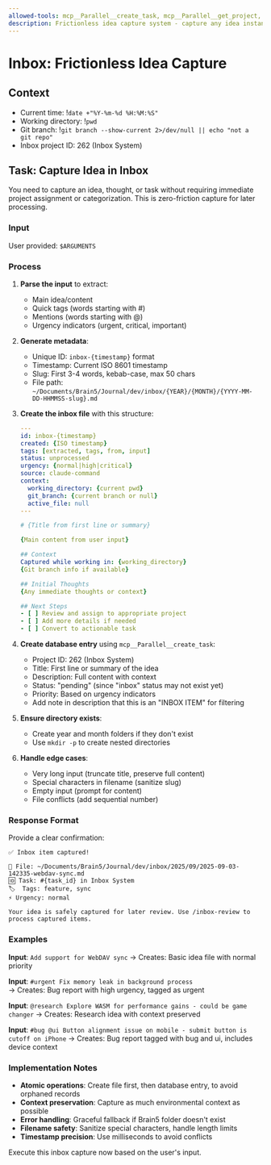 ```yaml
---
allowed-tools: mcp__Parallel__create_task, mcp__Parallel__get_project, Write, Bash
description: Frictionless idea capture system - capture any idea instantly without project assignment
---
```


# Inbox: Frictionless Idea Capture

## Context
- Current time: !`date +"%Y-%m-%d %H:%M:%S"`
- Working directory: !`pwd`
- Git branch: !`git branch --show-current 2>/dev/null || echo "not a git repo"`
- Inbox project ID: 262 (Inbox System)

## Task: Capture Idea in Inbox

You need to capture an idea, thought, or task without requiring immediate project assignment or categorization. This is zero-friction capture for later processing.

### Input
User provided: `$ARGUMENTS`

### Process

1. **Parse the input** to extract:
   - Main idea/content
   - Quick tags (words starting with #)
   - Mentions (words starting with @)
   - Urgency indicators (urgent, critical, important)

2. **Generate metadata**:
   - Unique ID: `inbox-{timestamp}` format
   - Timestamp: Current ISO 8601 timestamp
   - Slug: First 3-4 words, kebab-case, max 50 chars
   - File path: `~/Documents/Brain5/Journal/dev/inbox/{YEAR}/{MONTH}/{YYYY-MM-DD-HHMMSS-slug}.md`

3. **Create the inbox file** with this structure:
   ```yaml
   ---
   id: inbox-{timestamp}
   created: {ISO timestamp}
   tags: [extracted, tags, from, input]
   status: unprocessed
   urgency: {normal|high|critical}
   source: claude-command
   context:
     working_directory: {current pwd}
     git_branch: {current branch or null}
     active_file: null
   ---

   # {Title from first line or summary}

   {Main content from user input}

   ## Context
   Captured while working in: {working_directory}
   {Git branch info if available}

   ## Initial Thoughts
   {Any immediate thoughts or context}

   ## Next Steps
   - [ ] Review and assign to appropriate project
   - [ ] Add more details if needed
   - [ ] Convert to actionable task
   ```

4. **Create database entry** using `mcp__Parallel__create_task`:
   - Project ID: 262 (Inbox System)
   - Title: First line or summary of the idea
   - Description: Full content with context
   - Status: "pending" (since "inbox" status may not exist yet)
   - Priority: Based on urgency indicators
   - Add note in description that this is an "INBOX ITEM" for filtering

5. **Ensure directory exists**:
   - Create year and month folders if they don't exist
   - Use `mkdir -p` to create nested directories

6. **Handle edge cases**:
   - Very long input (truncate title, preserve full content)
   - Special characters in filename (sanitize slug)
   - Empty input (prompt for content)
   - File conflicts (add sequential number)

### Response Format

Provide a clear confirmation:

```
✅ Inbox item captured!

📄 File: ~/Documents/Brain5/Journal/dev/inbox/2025/09/2025-09-03-142335-webdav-sync.md
🆔 Task: #{task_id} in Inbox System
🏷️  Tags: feature, sync
⚡ Urgency: normal

Your idea is safely captured for later review. Use /inbox-review to process captured items.
```

### Examples

**Input**: `Add support for WebDAV sync`
→ Creates: Basic idea file with normal priority

**Input**: `#urgent Fix memory leak in background process`  
→ Creates: Bug report with high urgency, tagged as urgent

**Input**: `@research Explore WASM for performance gains - could be game changer`
→ Creates: Research idea with context preserved

**Input**: `#bug @ui Button alignment issue on mobile - submit button is cutoff on iPhone`
→ Creates: Bug report tagged with bug and ui, includes device context

### Implementation Notes

- **Atomic operations**: Create file first, then database entry, to avoid orphaned records
- **Context preservation**: Capture as much environmental context as possible
- **Error handling**: Graceful fallback if Brain5 folder doesn't exist
- **Filename safety**: Sanitize special characters, handle length limits
- **Timestamp precision**: Use milliseconds to avoid conflicts

Execute this inbox capture now based on the user's input.